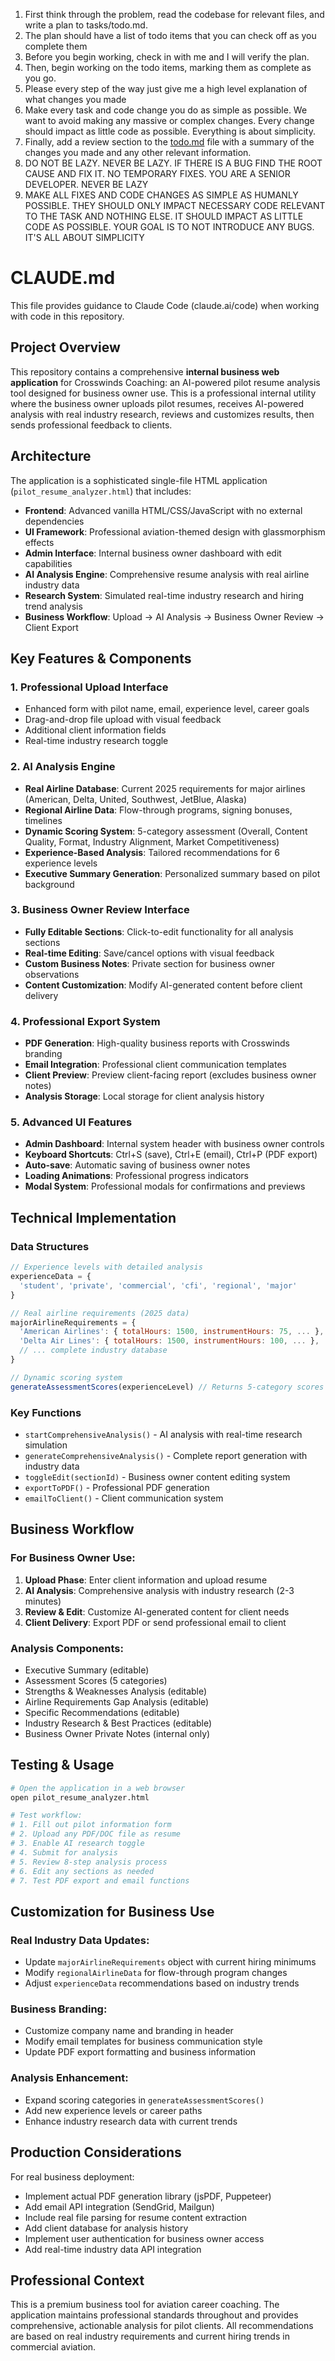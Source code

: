1. First think through the problem, read the codebase for relevant files, and write a plan to tasks/todo.md.
2. The plan should have a list of todo items that you can check off as you complete them
3. Before you begin working, check in with me and I will verify the plan.
4. Then, begin working on the todo items, marking them as complete as you go.
5. Please every step of the way just give me a high level explanation of what changes you made
6. Make every task and code change you do as simple as possible. We want to avoid making any massive or complex changes. Every change should impact as little code as possible. Everything is about simplicity.
7. Finally, add a review section to the [todo.md](http://todo.md/) file with a summary of the changes you made and any other relevant information.
8. DO NOT BE LAZY. NEVER BE LAZY. IF THERE IS A BUG FIND THE ROOT CAUSE AND FIX IT. NO TEMPORARY FIXES. YOU ARE A SENIOR DEVELOPER. NEVER BE LAZY
9. MAKE ALL FIXES AND CODE CHANGES AS SIMPLE AS HUMANLY POSSIBLE. THEY SHOULD ONLY IMPACT NECESSARY CODE RELEVANT TO THE TASK AND NOTHING ELSE. IT SHOULD IMPACT AS LITTLE CODE AS POSSIBLE. YOUR GOAL IS TO NOT INTRODUCE ANY BUGS. IT'S ALL ABOUT SIMPLICITY

# CLAUDE.md

This file provides guidance to Claude Code (claude.ai/code) when working with code in this repository.

## Project Overview

This repository contains a comprehensive **internal business web application** for Crosswinds Coaching: an AI-powered pilot resume analysis tool designed for business owner use. This is a professional internal utility where the business owner uploads pilot resumes, receives AI-powered analysis with real industry research, reviews and customizes results, then sends professional feedback to clients.

## Architecture

The application is a sophisticated single-file HTML application (`pilot_resume_analyzer.html`) that includes:

- **Frontend**: Advanced vanilla HTML/CSS/JavaScript with no external dependencies
- **UI Framework**: Professional aviation-themed design with glassmorphism effects
- **Admin Interface**: Internal business owner dashboard with edit capabilities
- **AI Analysis Engine**: Comprehensive resume analysis with real airline industry data
- **Research System**: Simulated real-time industry research and hiring trend analysis
- **Business Workflow**: Upload → AI Analysis → Business Owner Review → Client Export

## Key Features & Components

### 1. Professional Upload Interface
- Enhanced form with pilot name, email, experience level, career goals
- Drag-and-drop file upload with visual feedback
- Additional client information fields
- Real-time industry research toggle

### 2. AI Analysis Engine
- **Real Airline Database**: Current 2025 requirements for major airlines (American, Delta, United, Southwest, JetBlue, Alaska)
- **Regional Airline Data**: Flow-through programs, signing bonuses, timelines
- **Dynamic Scoring System**: 5-category assessment (Overall, Content Quality, Format, Industry Alignment, Market Competitiveness)
- **Experience-Based Analysis**: Tailored recommendations for 6 experience levels
- **Executive Summary Generation**: Personalized summary based on pilot background

### 3. Business Owner Review Interface
- **Fully Editable Sections**: Click-to-edit functionality for all analysis sections
- **Real-time Editing**: Save/cancel options with visual feedback
- **Custom Business Notes**: Private section for business owner observations
- **Content Customization**: Modify AI-generated content before client delivery

### 4. Professional Export System
- **PDF Generation**: High-quality business reports with Crosswinds branding
- **Email Integration**: Professional client communication templates
- **Client Preview**: Preview client-facing report (excludes business owner notes)
- **Analysis Storage**: Local storage for client analysis history

### 5. Advanced UI Features
- **Admin Dashboard**: Internal system header with business owner controls
- **Keyboard Shortcuts**: Ctrl+S (save), Ctrl+E (email), Ctrl+P (PDF export)
- **Auto-save**: Automatic saving of business owner notes
- **Loading Animations**: Professional progress indicators
- **Modal System**: Professional modals for confirmations and previews

## Technical Implementation

### Data Structures
```javascript
// Experience levels with detailed analysis
experienceData = {
  'student', 'private', 'commercial', 'cfi', 'regional', 'major'
}

// Real airline requirements (2025 data)
majorAirlineRequirements = {
  'American Airlines': { totalHours: 1500, instrumentHours: 75, ... },
  'Delta Air Lines': { totalHours: 1500, instrumentHours: 100, ... },
  // ... complete industry database
}

// Dynamic scoring system
generateAssessmentScores(experienceLevel) // Returns 5-category scores
```

### Key Functions
- `startComprehensiveAnalysis()` - AI analysis with real-time research simulation
- `generateComprehensiveAnalysis()` - Complete report generation with industry data
- `toggleEdit(sectionId)` - Business owner content editing system
- `exportToPDF()` - Professional PDF generation
- `emailToClient()` - Client communication system

## Business Workflow

### For Business Owner Use:
1. **Upload Phase**: Enter client information and upload resume
2. **AI Analysis**: Comprehensive analysis with industry research (2-3 minutes)
3. **Review & Edit**: Customize AI-generated content for client needs
4. **Client Delivery**: Export PDF or send professional email to client

### Analysis Components:
- Executive Summary (editable)
- Assessment Scores (5 categories)
- Strengths & Weaknesses Analysis (editable)
- Airline Requirements Gap Analysis (editable)
- Specific Recommendations (editable)
- Industry Research & Best Practices (editable)
- Business Owner Private Notes (internal only)

## Testing & Usage

```bash
# Open the application in a web browser
open pilot_resume_analyzer.html

# Test workflow:
# 1. Fill out pilot information form
# 2. Upload any PDF/DOC file as resume
# 3. Enable AI research toggle
# 4. Submit for analysis
# 5. Review 8-step analysis process
# 6. Edit any sections as needed
# 7. Test PDF export and email functions
```

## Customization for Business Use

### Real Industry Data Updates:
- Update `majorAirlineRequirements` object with current hiring minimums
- Modify `regionalAirlineData` for flow-through program changes
- Adjust `experienceData` recommendations based on industry trends

### Business Branding:
- Customize company name and branding in header
- Modify email templates for business communication style
- Update PDF export formatting and business information

### Analysis Enhancement:
- Expand scoring categories in `generateAssessmentScores()`
- Add new experience levels or career paths
- Enhance industry research data with current trends

## Production Considerations

For real business deployment:
- Implement actual PDF generation library (jsPDF, Puppeteer)
- Add email API integration (SendGrid, Mailgun)
- Include real file parsing for resume content extraction
- Add client database for analysis history
- Implement user authentication for business owner access
- Add real-time industry data API integration

## Professional Context

This is a premium business tool for aviation career coaching. The application maintains professional standards throughout and provides comprehensive, actionable analysis for pilot clients. All recommendations are based on real industry requirements and current hiring trends in commercial aviation.
